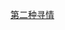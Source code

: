 
[第二种寻情](https://github.com/7900ms/000nottheater_deserted_systemlibrary/blob/master/supplementary/term-和与战-(安世不需)破坏氛围(或打起来).md)
